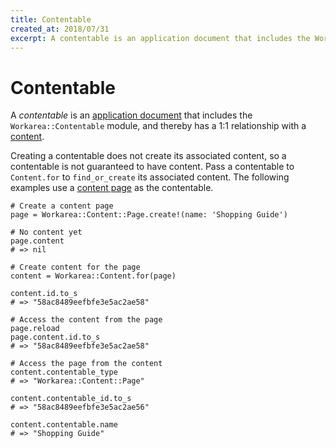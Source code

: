 ```yaml
---
title: Contentable
created_at: 2018/07/31
excerpt: A contentable is an application document that includes the Workarea::Contentable module, and thereby has a 1:1 relationship with a content.
---
```


# Contentable

A <dfn>contentable</dfn> is an [application document](/articles/application-document.html) that includes the `Workarea::Contentable` module, and thereby has a 1:1 relationship with a [content](/articles/content.html#content).

Creating a contentable does not create its associated content, so a contentable is not guaranteed to have content. Pass a contentable to `Content.for` to `find_or_create` its associated content. The following examples use a [content page](/articles/content.html#page) as the contentable.

```
# Create a content page
page = Workarea::Content::Page.create!(name: 'Shopping Guide')

# No content yet
page.content
# => nil

# Create content for the page
content = Workarea::Content.for(page)

content.id.to_s
# => "58ac8489eefbfe3e5ac2ae58"

# Access the content from the page
page.reload
page.content.id.to_s
# => "58ac8489eefbfe3e5ac2ae58"

# Access the page from the content
content.contentable_type
# => "Workarea::Content::Page"

content.contentable_id.to_s
# => "58ac8489eefbfe3e5ac2ae56"

content.contentable.name
# => "Shopping Guide"
```

